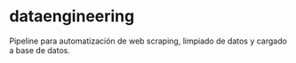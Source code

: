 # dataengineering
Pipeline para automatización de web scraping, limpiado de datos y cargado a base de datos.

